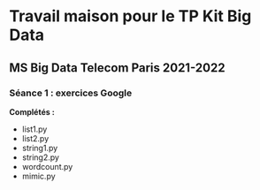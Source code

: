 # Travail maison pour le TP Kit Big Data
## MS Big Data Telecom Paris 2021-2022

### Séance 1 : exercices Google
**Complétés :**
* list1.py
* list2.py
* string1.py
* string2.py
* wordcount.py  
* mimic.py